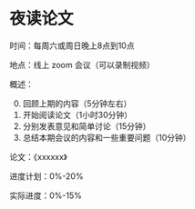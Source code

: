 # 夜读论文

时间：每周六或周日晚上8点到10点

地点：线上 zoom 会议（可以录制视频）

概述：

 0. 回顾上期的内容（5分钟左右）
 1. 开始阅读论文（1小时30分钟）
 2. 分别发表意见和简单讨论（15分钟）
 3. 总结本期会议的内容和一些重要问题（10分钟）
 
论文：《xxxxxx》

进度计划：0%-20%

实际进度：0%-15%
